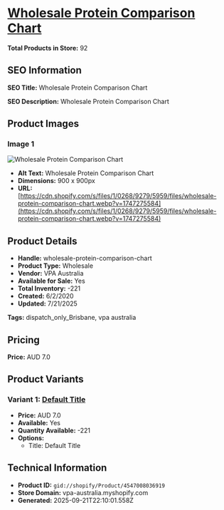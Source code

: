 # [Wholesale Protein Comparison Chart](https://vpa-australia.myshopify.com/products/wholesale-protein-comparison-chart)

**Total Products in Store:** 92

## SEO Information

**SEO Title:** Wholesale Protein Comparison Chart

**SEO Description:** Wholesale Protein Comparison Chart

## Product Images

### Image 1
![Wholesale Protein Comparison Chart](https://cdn.shopify.com/s/files/1/0268/9279/5959/files/wholesale-protein-comparison-chart.webp?v=1747275584)

- **Alt Text:** Wholesale Protein Comparison Chart
- **Dimensions:** 900 x 900px
- **URL:** [https://cdn.shopify.com/s/files/1/0268/9279/5959/files/wholesale-protein-comparison-chart.webp?v=1747275584](https://cdn.shopify.com/s/files/1/0268/9279/5959/files/wholesale-protein-comparison-chart.webp?v=1747275584)

## Product Details

- **Handle:** wholesale-protein-comparison-chart
- **Product Type:** Wholesale
- **Vendor:** VPA Australia
- **Available for Sale:** Yes
- **Total Inventory:** -221
- **Created:** 6/2/2020
- **Updated:** 7/21/2025

**Tags:** dispatch_only_Brisbane, vpa australia

## Pricing

**Price:** AUD 7.0

## Product Variants

### Variant 1: [Default Title](https://vpa-australia.myshopify.com/products/wholesale-protein-comparison-chart)

- **Price:** AUD 7.0
- **Available:** Yes
- **Quantity Available:** -221
- **Options:**
  - Title: Default Title

## Technical Information

- **Product ID:** `gid://shopify/Product/4547008036919`
- **Store Domain:** vpa-australia.myshopify.com
- **Generated:** 2025-09-21T22:10:01.558Z

